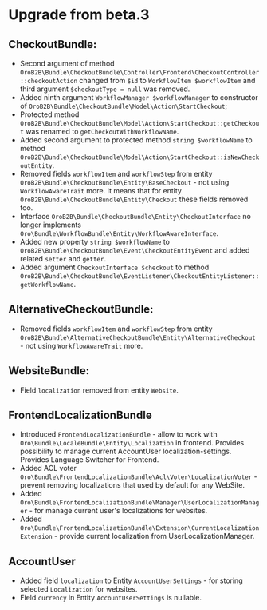 Upgrade from beta.3
===================

CheckoutBundle:
---------------
- Second argument of method `OroB2B\Bundle\CheckoutBundle\Controller\Frontend\CheckoutController::checkoutAction` changed from `$id` to `WorkflowItem $workflowItem` and third argument `$checkoutType = null` was removed.
- Added ninth argument `WorkflowManager $workflowManager` to constructor of `OroB2B\Bundle\CheckoutBundle\Model\Action\StartCheckout`;
- Protected method `OroB2B\Bundle\CheckoutBundle\Model\Action\StartCheckout::getCheckout` was renamed to `getCheckoutWithWorkflowName`.
- Added second argument to protected method `string $workflowName` to method `OroB2B\Bundle\CheckoutBundle\Model\Action\StartCheckout::isNewCheckoutEntity`.
- Removed fields `workflowItem` and `workflowStep` from entity `OroB2B\Bundle\CheckoutBundle\Entity\BaseCheckout` - not using `WorkflowAwareTrait` more. It means that for entity `OroB2B\Bundle\CheckoutBundle\Entity\Checkout` these fields removed too.
- Interface `OroB2B\Bundle\CheckoutBundle\Entity\CheckoutInterface` no longer implements `Oro\Bundle\WorkflowBundle\Entity\WorkflowAwareInterface`.
- Added new property `string $workflowName` to `OroB2B\Bundle\CheckoutBundle\Event\CheckoutEntityEvent` and added related `setter` and `getter`.
- Added argument `CheckoutInterface $checkout` to method `OroB2B\Bundle\CheckoutBundle\EventListener\CheckoutEntityListener::getWorkflowName`.

AlternativeCheckoutBundle:
--------------------------
- Removed fields `workflowItem` and `workflowStep` from entity `OroB2B\Bundle\AlternativeCheckoutBundle\Entity\AlternativeCheckout` - not using `WorkflowAwareTrait` more.

WebsiteBundle:
--------------
- Field `localization` removed from entity `Website`.

FrontendLocalizationBundle
--------------------------
- Introduced `FrontendLocalizationBundle` - allow to work with `Oro\Bundle\LocaleBundle\Entity\Localization` in
frontend. Provides possibility to manage current AccountUser localization-settings. Provides Language Switcher for
Frontend.
- Added ACL voter `Oro\Bundle\FrontendLocalizationBundle\Acl\Voter\LocalizationVoter` - prevent removing localizations
that used by default for any WebSite.
- Added `Oro\Bundle\FrontendLocalizationBundle\Manager\UserLocalizationManager` - for manage current user's
localizations for websites.
- Added `Oro\Bundle\FrontendLocalizationBundle\Extension\CurrentLocalizationExtension` - provide current localization from UserLocalizationManager.

AccountUser
-----------
- Added field `localization` to Entity `AccountUserSettings` - for storing selected `Localization` for websites.
- Field `currency` in Entity `AccountUserSettings` is nullable.
